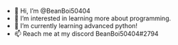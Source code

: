 - 👋 Hi, I’m @BeanBoi50404
- 👀 I’m interested in learning more about programming.
- 🌱 I’m currently learning advanced python!
- 📫 Reach me at my discord BeanBoi50404#2794

<!---
BeanBoi50404/BeanBoi50404 is a ✨ special ✨ repository because its `README.md` (this file) appears on your GitHub profile.
You can click the Preview link to take a look at your changes.
--->
